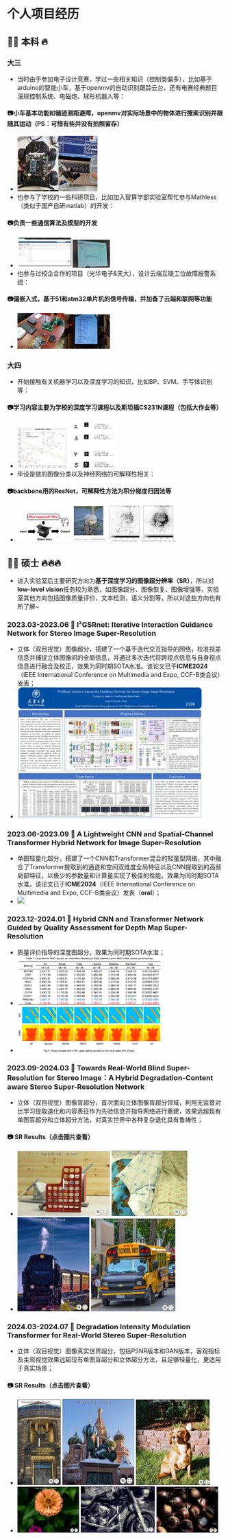 # 个人项目经历
## 📢🔎 本科 🔥
### 大三
- 当时由于参加电子设计竞赛，学过一些相关知识（控制类偏多），比如基于arduino的智能小车，基于openmv的自动识别跟踪云台，还有电赛经典题目滚球控制系统、电磁炮、球形机器人等：
#### 📷小车基本功能如循迹测距避障，openmv对实际场景中的物体进行搜索识别并跟随其运动（PS：可惜有些并没有拍照留存）
- <img src="images/智能小车.jpg" width="20%"><img src="images/openmv.jpg" width="19%">
- 也参与了学校的一些科研项目，比如加入智算学部实验室帮忙参与Mathless（类似于国产自研matlab）的开发：
#### 📷负责一些通信算法及模型的开发
- <img src="images/Mathless.png" width="27%"><img src="images/Mathless2.jpg" width="18%">
- 也参与过校企合作的项目（光华电子&天大），设计云端互联工位故障报警系统：
#### 📷偏嵌入式，基于51和stm32单片机的信号传输，并加备了云端和联网等功能
- <img src="images/校企合作项目.jpg" width="23%"><img src="images/校企合作项目2.jpg" width="22%">
### 大四
- 开始接触有关机器学习以及深度学习的知识，比如BP、SVM、手写体识别等：
#### 📷学习内容主要为学校的深度学习课程以及斯坦福CS231N课程（包括大作业等）
- <img src="images/SVM.jpg" width="24%"><img src="images/手写体识别.png" width="25%">
- 毕设是做的图像分类以及神经网络的可解释性相关：
#### 📷backbone用的ResNet，可解释性方法为积分梯度归因法等
- <img src="images/神经网络可解释性.png" width="27%"><img src="images/毕设.png" width="50%">
## 📢🔎 硕士 🔥🔥🔥
- 进入实验室后主要研究方向为**基于深度学习的图像超分辨率（SR）**，所以对**low-level vision**任务较为熟悉，如图像超分、图像恢复、图像增强等，实验室其他方向包括图像质量评价，文本检测，语义分割等，所以对这些方向也有所了解~
### 2023.03-2023.06 🚀 **I&sup2;GSRnet: Iterative Interaction Guidance Network for Stereo Image Super-Resolution**
- 立体（双目视觉）图像超分，搭建了一个基于迭代交互指导的网络，校准视差信息并捕捉立体图像间的全局信息，并通过多次迭代将跨视点信息与自身视点信息进行融合及校正，效果为同时期SOTA水准。该论文已于**ICME2024**（IEEE International Conference on Multimedia and Expo, CCF-B类会议）发表；
- <img src="images/ICME2024poster.png" width="90%">
### 2023.06-2023.09 🚀 **A Lightweight CNN and Spatial-Channel Transformer Hybrid Network for Image Super-Resolution**
- 单图轻量化超分，搭建了一个CNN和Transformer混合的轻量型网络，其中融合了Transformer提取到的通道和空间双维度全局特征以及CNN提取到的高频局部特征，以极少的参数量和计算量实现了极佳的性能，效果为同时期SOTA水准。该论文已于**ICME2024**（IEEE International Conference on Multimedia and Expo, CCF-B类会议）发表（**oral**）；
- <img src="images/ICME2024oral.png" width="90%">
### 2023.12-2024.01 🚀 **Hybrid CNN and Transformer Network Guided by Quality Assessment for Depth Map Super-Resolution**
- 质量评价指导的深度图超分，效果为同时期SOTA水准；
- <img src="images/Depth map SR1.png" width="70%">
- <img src="images/Depth map SR2.png" width="70%">
### 2023.09-2024.03 🚀 **Towards Real-World Blind Super-Resolution for Stereo Image：A Hybrid Degradation-Content aware Stereo Super-Resolution Network**
- 立体（双目视觉）图像盲超分，首次面向立体图像盲超分领域，利用无监督对比学习提取退化和内容表征作为先验信息并指导网络进行重建，效果远超现有单图盲超分和立体超分方法，对真实世界中各种复杂退化具有鲁棒性；
#### 📷 SR Results（点击图片查看）
- [<img src="images/SR result1-1.png" width="45%">](https://imgsli.com/MjgwMDE2) [<img src="images/SR result1-2.png" width="37%">](https://imgsli.com/MjgwMDE4)
- [<img src="images/SR result1-3.png" width="35%">](https://imgsli.com/MjgwMDIy) [<img src="images/SR result1-4.png" width="41%">](https://imgsli.com/MjgwMDIz)
### 2024.03-2024.07 🚀 **Degradation Intensity Modulation Transformer for Real-World Stereo Super-Resolution**
- 立体（双目视觉）图像真实世界超分，包括PSNR版本和GAN版本，客观指标及主观视觉效果远超现有单图盲超分和立体超分方法，且足够轻量化，更适用于真实场景；
#### 📷 SR Results（点击图片查看）
- [<img src="images/SR result2-1.png" width="21%">](https://imgsli.com/MjgwMDMw) [<img src="images/SR result2-2.png" width="35%">](https://imgsli.com/MjgwMDMx) [<img src="images/SR result2-4.png" width="36%">](https://imgsli.com/MjgwMjE1)
- [<img src="images/SR result2-3.png" width="30%">](https://imgsli.com/MjgwMjEz) [<img src="images/SR result2-5.png" width="36%">](https://imgsli.com/MjgwMjE2) [<img src="images/SR result2-6.png" width="30%">](https://imgsli.com/MjgwMjE3)
